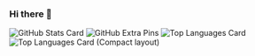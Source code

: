 ### Hi there 👋

![GitHub Stats Card](https://github-readme-stats.vercel.app/api?username=zizi4n5)
![GitHub Extra Pins](https://github-readme-stats.vercel.app/api/pin/?username=zizi4n5&repo=homebridge-switchbot-for-mac)
![Top Languages Card](https://github-readme-stats.vercel.app/api/top-langs/?username=zizi4n5)
![Top Languages Card (Compact layout)](https://github-readme-stats.vercel.app/api/top-langs/?username=zizi4n5&layout=compact)

<!--
**shion0625/shion0625** is a ✨ _special_ ✨ repository because its `README.md` (this file) appears on your GitHub profile.

Here are some ideas to get you started:

- 🔭 I’m currently working on ...
- 🌱 I’m currently learning ...
- 👯 I’m looking to collaborate on ...
- 🤔 I’m looking for help with ...
- 💬 Ask me about ...
- 📫 How to reach me: ...
- 😄 Pronouns: ...
- ⚡ Fun fact: ...
-->
